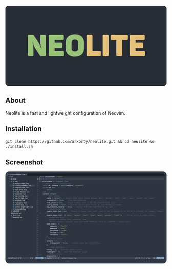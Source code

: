 ![neolite.png](blob/neolite.png)

## About

Neolite is a fast and lightweight configuration of Neovim.

## Installation

```
git clone https://github.com/arkorty/neolite.git && cd neolite && ./install.sh
```

## Screenshot

![screenshot.png](blob/screenshot.png)
